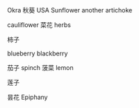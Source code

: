 Okra 秋葵
USA Sunflower another
artichoke

cauliflower 菜花
herbs 


柿子

blueberry
blackberry

茄子
spinch 菠菜
lemon

莲子




昙花
Epiphany
